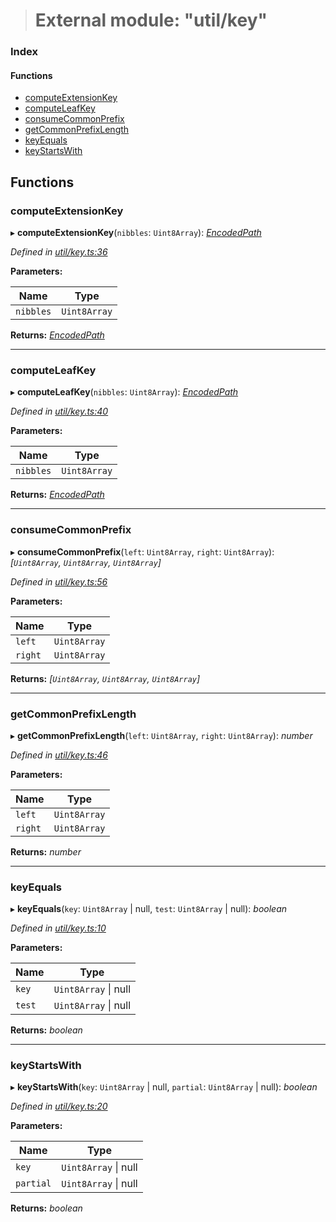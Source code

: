 > # External module: "util/key"

### Index

#### Functions

* [computeExtensionKey](_util_key_.md#computeextensionkey)
* [computeLeafKey](_util_key_.md#computeleafkey)
* [consumeCommonPrefix](_util_key_.md#consumecommonprefix)
* [getCommonPrefixLength](_util_key_.md#getcommonprefixlength)
* [keyEquals](_util_key_.md#keyequals)
* [keyStartsWith](_util_key_.md#keystartswith)

## Functions

###  computeExtensionKey

▸ **computeExtensionKey**(`nibbles`: `Uint8Array`): *[EncodedPath](_types_.md#encodedpath)*

*Defined in [util/key.ts:36](https://github.com/polkadot-js/common/blob/0ec2dae/packages/trie-db/src/util/key.ts#L36)*

**Parameters:**

Name | Type |
------ | ------ |
`nibbles` | `Uint8Array` |

**Returns:** *[EncodedPath](_types_.md#encodedpath)*

___

###  computeLeafKey

▸ **computeLeafKey**(`nibbles`: `Uint8Array`): *[EncodedPath](_types_.md#encodedpath)*

*Defined in [util/key.ts:40](https://github.com/polkadot-js/common/blob/0ec2dae/packages/trie-db/src/util/key.ts#L40)*

**Parameters:**

Name | Type |
------ | ------ |
`nibbles` | `Uint8Array` |

**Returns:** *[EncodedPath](_types_.md#encodedpath)*

___

###  consumeCommonPrefix

▸ **consumeCommonPrefix**(`left`: `Uint8Array`, `right`: `Uint8Array`): *[`Uint8Array`, `Uint8Array`, `Uint8Array`]*

*Defined in [util/key.ts:56](https://github.com/polkadot-js/common/blob/0ec2dae/packages/trie-db/src/util/key.ts#L56)*

**Parameters:**

Name | Type |
------ | ------ |
`left` | `Uint8Array` |
`right` | `Uint8Array` |

**Returns:** *[`Uint8Array`, `Uint8Array`, `Uint8Array`]*

___

###  getCommonPrefixLength

▸ **getCommonPrefixLength**(`left`: `Uint8Array`, `right`: `Uint8Array`): *number*

*Defined in [util/key.ts:46](https://github.com/polkadot-js/common/blob/0ec2dae/packages/trie-db/src/util/key.ts#L46)*

**Parameters:**

Name | Type |
------ | ------ |
`left` | `Uint8Array` |
`right` | `Uint8Array` |

**Returns:** *number*

___

###  keyEquals

▸ **keyEquals**(`key`: `Uint8Array` | null, `test`: `Uint8Array` | null): *boolean*

*Defined in [util/key.ts:10](https://github.com/polkadot-js/common/blob/0ec2dae/packages/trie-db/src/util/key.ts#L10)*

**Parameters:**

Name | Type |
------ | ------ |
`key` | `Uint8Array` \| null |
`test` | `Uint8Array` \| null |

**Returns:** *boolean*

___

###  keyStartsWith

▸ **keyStartsWith**(`key`: `Uint8Array` | null, `partial`: `Uint8Array` | null): *boolean*

*Defined in [util/key.ts:20](https://github.com/polkadot-js/common/blob/0ec2dae/packages/trie-db/src/util/key.ts#L20)*

**Parameters:**

Name | Type |
------ | ------ |
`key` | `Uint8Array` \| null |
`partial` | `Uint8Array` \| null |

**Returns:** *boolean*